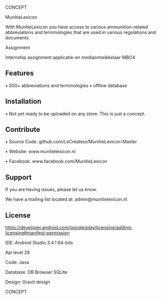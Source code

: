 CONCEPT

<p>MunitieLexicon</p>
<p>With MunitieLexicon you have access to various ammunition-related abbreviations and terminologies that are used in various regulations and documents.</p>

<p>Assignment</p>
<p>Internship assignment applicatie-en mediaontwikkelaar MBO4</P>

Features
--------
•	500+ abbreviations and terminologies
•	offline database

Installation
------------
•	Not yet ready to be uploaded on any store. This is just a concept.

Contribute
----------
•	Source Code: github.com/LeCreateur/MunitieLexicon-Master
<p>•	Website: www.munitielexicon.nl</p>
<p>•	Facebook: www.facebook.com/MunitieLexicon</p>

Support
-------
If you are having issues, please let us know.
<p>We have a mailing list located at: admin@munitielexicon.nl</p>

License
-------
https://developer.android.com/google/play/licensing/adding-licensing#manifest-permission

<p>IDE: Android Studio 3.4.1 64-bits</p>
<p>Api level 28</p
<p>Code: Java</p>
<p>Database: DB Browser SQLite</p>
<p>Design: Gravit design</p>

CONCEPT
